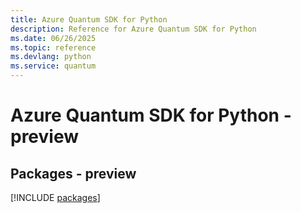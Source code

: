 ```yaml
---
title: Azure Quantum SDK for Python
description: Reference for Azure Quantum SDK for Python
ms.date: 06/26/2025
ms.topic: reference
ms.devlang: python
ms.service: quantum
---
```

# Azure Quantum SDK for Python - preview
## Packages - preview
[!INCLUDE [packages](quantum-index.md)]